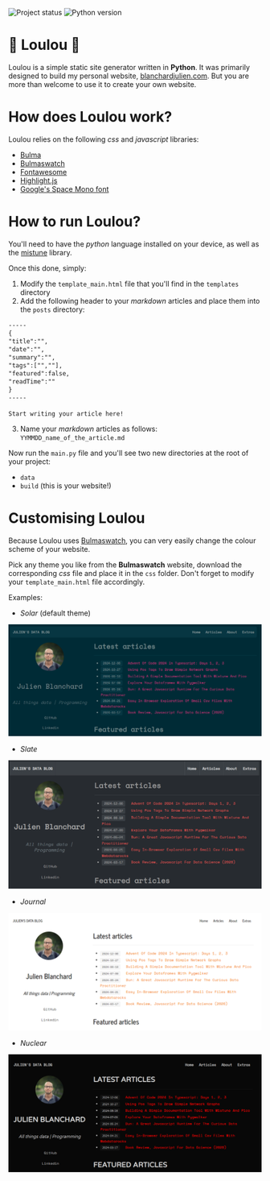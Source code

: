 ![Project status](https://img.shields.io/badge/version-1.0-green)
![Python version](https://img.shields.io/badge/requires-python_3.6-blue)

# :love_letter: **Loulou** :love_letter:

Loulou is a simple static site generator written in **Python**. It was primarily designed to build my personal website, [blanchardjulien.com](https://blanchardjulien.com/). But you are more than welcome to use it to create your own website.

# How does Loulou work?

Loulou relies on the following *css* and *javascript* libraries:

*  [Bulma](https://bulma.io/)
*  [Bulmaswatch](https://jenil.github.io/bulmaswatch/)
*  [Fontawesome](https://fontawesome.com/)
*  [Highlight.js](https://highlightjs.org/)
*  [Google's Space Mono font](https://fonts.google.com/)

# How to run Loulou?

You'll need to have the *python* language installed on your device, as well as the [mistune](https://mistune.lepture.com/en/latest/) library.

Once this done, simply:

1.  Modify the `template_main.html` file that you'll find in the `templates` directory
2.  Add the following header to your *markdown* articles and place them into the `posts` directory:

```
-----
{
"title":"",
"date":"",
"summary":"",
"tags":["",""],
"featured":false,
"readTime":""
}
-----

Start writing your article here!
```

3.  Name your *markdown* articles as follows: `YYMMDD_name_of_the_article.md`

Now run the `main.py` file and you'll see two new directories at the root of your project:

*  `data`
*  `build` (this is your website!)

# Customising Loulou

Because Loulou uses [Bulmaswatch](https://jenil.github.io/bulmaswatch/), you can very easily change the colour scheme of your website.

Pick any theme you like from the **Bulmaswatch** website, download the corresponding *css* file and place it in the `css` folder. Don't forget to modify your `template_main.html` file accordingly.

Examples:

*  *Solar* (default theme)

![alt text](https://github.com/julien-blanchard/Loulou/blob/main/solar_loulou.png "Image")

*  *Slate*

![alt text](https://github.com/julien-blanchard/Loulou/blob/main/slate_loulou.png "Image")

*  *Journal*

![alt text](https://github.com/julien-blanchard/Loulou/blob/main/journal_loulou.png "Image")

*  *Nuclear*

![alt text](https://github.com/julien-blanchard/Loulou/blob/main/nuclear_loulou.png "Image")
